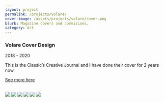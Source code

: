 ```yaml
---
layout: project
permalink: /projects/volare/
cover-image: /assets/projects/volare/cover.png
blurb: Magazine covers and commisions. 
category: Art
---
```


### Volare Cover Design

2018 - 2020

This is the Classic’s Creative Journal and I have done their cover for 2 years now. 

[See more here](https://issuu.com/volaremagazine/docs/volare-2.1__4_ )

<br>

<img src="../../assets/projects/volare/images/1.png"/>

<img src="../../assets/projects/volare/images/2.png"/>

<img src="../../assets/projects/volare/images/3.png"/>

<img src="../../assets/projects/volare/images/4.png"/>

<img src="../../assets/projects/volare/images/5.png"/>

<img src="../../assets/projects/volare/images/6.png"/>



